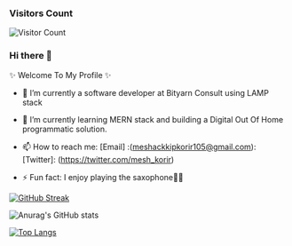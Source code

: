 
### Visitors Count

![Visitor Count](https://profile-counter.glitch.me/{MeshackKipkorir}/count.svg)

  ### Hi there 👋
 ✨ Welcome To My Profile ✨

- 🔭 I’m currently a software developer at Bityarn Consult using LAMP stack
- 🌱 I’m currently learning MERN stack and building a Digital Out Of Home programmatic solution.
- 📫 How to reach me: [Email] :(meshackkipkorir105@gmail.com): [Twitter]: (https://twitter.com/mesh_korir)

- ⚡ Fun fact: I enjoy playing the saxophone🎷🎷

[![GitHub Streak](https://github-readme-streak-stats.herokuapp.com/?user=MeshackKipkorir&theme=dark)](https://git.io/streak-stats)

![Anurag's GitHub stats](https://github-readme-stats.vercel.app/api?username=MeshackKipkorir&count_private=true&theme=dark)

[![Top Langs](https://github-readme-stats.vercel.app/api/top-langs/?username=MeshackKipkorir&langs_count=20&theme=dark)](https://github.com/anuraghazra/github-readme-stats)
